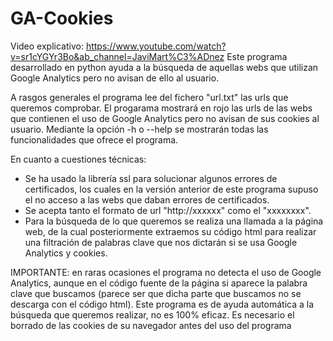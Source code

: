 # GA-Cookies

Video explicativo: https://www.youtube.com/watch?v=sr1cYGYr3Bo&ab_channel=JaviMart%C3%ADnez
Este programa desarrollado en python ayuda a la búsqueda de aquellas webs que utilizan Google Analytics pero 
no avisan de ello al usuario.

A rasgos generales el programa lee del fichero "url.txt" las urls que queremos comprobar. El progarama mostrará
en rojo las urls de las webs que contienen el uso de Google Analytics pero no avisan de sus cookies al usuario.
Mediante la opción -h o --help se mostrarán todas las funcionalidades que ofrece el programa.

En cuanto a cuestiones técnicas:
- Se ha usado la librería ssl para solucionar algunos errores de certificados, los cuales en la versión
  anterior de este programa supuso el no acceso a las webs que daban errores de certificados.
- Se acepta tanto el formato de url  "http://xxxxxx" como el "xxxxxxxx".
- Para la búsqueda de lo que queremos se realiza una llamada a la página web, de la cual posteriormente 
  extraemos su código html para realizar una filtración de palabras clave que nos dictarán si se usa Google 
  Analytics y cookies.

IMPORTANTE: en raras ocasiones el programa no detecta el uso de Google Analytics, aunque en el código 
fuente de la página si aparece la palabra clave que buscamos (parece ser que dicha parte que buscamos no se 
descarga con el código html). Este programa es de ayuda automática a la búsqueda que queremos realizar, no es 
100% eficaz. 
Es necesario el borrado de las cookies de su navegador antes del uso del programa
